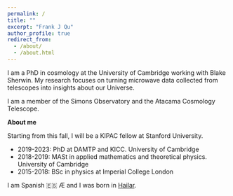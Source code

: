 ```yaml
---
permalink: /
title: ""
excerpt: "Frank J Qu"
author_profile: true
redirect_from: 
  - /about/
  - /about.html
---
```

I am a PhD in cosmology at the University of Cambridge working with Blake Sherwin. 
My research focuses on turning microwave data collected from telescopes into insights about our Universe.

I am a member of the Simons Observatory and the Atacama Cosmology Telescope.

**About me**

Starting from this fall, I will be a KIPAC fellow at Stanford University.


* 2019-2023: PhD at DAMTP and KICC. University of Cambridge
* 2018-2019: MASt in applied mathematics and theoretical physics. University of Cambridge
* 2015-2018: BSc in physics at Imperial College London

I am Spanish 🇪🇸 Æ and I was born in [Hailar](https://en.wikipedia.org/wiki/Hailar_District).


